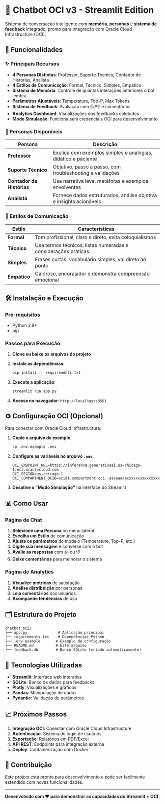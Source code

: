 # 💬 Chatbot OCI v3 - Streamlit Edition

Sistema de conversação inteligente com **memória**, **personas** e **sistema de feedback** integrado, pronto para integração com Oracle Cloud Infrastructure (OCI).

## 🚀 Funcionalidades

### ✨ Principais Recursos
- **4 Personas Distintas**: Professor, Suporte Técnico, Contador de Histórias, Analista
- **4 Estilos de Comunicação**: Formal, Técnico, Simples, Empático
- **Sistema de Memória**: Controle de quantas interações anteriores o bot lembra
- **Parâmetros Ajustáveis**: Temperature, Top-P, Max Tokens
- **Sistema de Feedback**: Avaliação com 👍/👎 e comentários
- **Analytics Dashboard**: Visualizações dos feedbacks coletados
- **Modo Simulação**: Funciona sem credenciais OCI para desenvolvimento

### 🎯 Personas Disponíveis

| Persona | Descrição |
|---------|-----------|
| **Professor** | Explica com exemplos simples e analogias, didático e paciente |
| **Suporte Técnico** | Objetivo, passo a passo, com troubleshooting e validações |
| **Contador de Histórias** | Usa narrativa leve, metáforas e exemplos envolventes |
| **Analista** | Fornece dados estruturados, análise objetiva e insights acionáveis |

### 🎨 Estilos de Comunicação

| Estilo | Características |
|--------|----------------|
| **Formal** | Tom profissional, claro e direto, evita coloquialismos |
| **Técnico** | Usa termos técnicos, listas numeradas e considerações práticas |
| **Simples** | Frases curtas, vocabulário simples, vai direto ao ponto |
| **Empático** | Caloroso, encorajador e demonstra compreensão emocional |

## 🛠️ Instalação e Execução

### Pré-requisitos
- Python 3.8+
- pip

### Passos para Execução

1. **Clone ou baixe os arquivos do projeto**

2. **Instale as dependências**:
   ```bash
   pip install -r requirements.txt
   ```

3. **Execute a aplicação**:
   ```bash
   streamlit run app.py
   ```

4. **Acesse no navegador**: `http://localhost:8501`

## ⚙️ Configuração OCI (Opcional)

Para conectar com Oracle Cloud Infrastructure:

1. **Copie o arquivo de exemplo**:
   ```bash
   cp .env.example .env
   ```

2. **Configure as variáveis no arquivo `.env`**:
   ```env
   OCI_ENDPOINT_URL=https://inference.generativeai.us-chicago-1.oci.oraclecloud.com
   OCI_REGION=us-chicago-1
   OCI_COMPARTMENT_OCID=ocid1.compartment.oc1..aaaaaaaaxxxxxxxxxxxxxxxxxxxxxxxxxxxxxxxxxxxxxxxxxxxxxxxx
   ```

3. **Desative o "Modo Simulação"** na interface do Streamlit

## 📊 Como Usar

### Página de Chat
1. **Selecione uma Persona** no menu lateral
2. **Escolha um Estilo** de comunicação
3. **Ajuste os parâmetros** do modelo (Temperature, Top-P, etc.)
4. **Digite sua mensagem** e converse com o bot
5. **Avalie as respostas** com 👍 ou 👎
6. **Deixe comentários** para melhorar o sistema

### Página de Analytics
1. **Visualize métricas** de satisfação
2. **Analise distribuição** por personas
3. **Leia comentários** dos usuários
4. **Acompanhe tendências** de uso

## 🗂️ Estrutura do Projeto

```
chatbot_oci/
├── app.py              # Aplicação principal
├── requirements.txt    # Dependências Python
├── .env.example       # Exemplo de configuração
├── README.md          # Este arquivo
└── feedback.db        # Banco SQLite (criado automaticamente)
```

## 🔧 Tecnologias Utilizadas

- **Streamlit**: Interface web interativa
- **SQLite**: Banco de dados para feedbacks
- **Plotly**: Visualizações e gráficos
- **Pandas**: Manipulação de dados
- **Pydantic**: Validação de parâmetros

## 📈 Próximos Passos

1. **Integração OCI**: Conectar com Oracle Cloud Infrastructure
2. **Autenticação**: Sistema de login de usuários
3. **Exportação**: Relatórios em PDF/Excel
4. **API REST**: Endpoints para integração externa
5. **Deploy**: Containerização com Docker

## 🤝 Contribuição

Este projeto está pronto para desenvolvimento e pode ser facilmente estendido com novas funcionalidades.

---

**Desenvolvido com ❤️ para demonstrar as capacidades do Streamlit + OCI**
